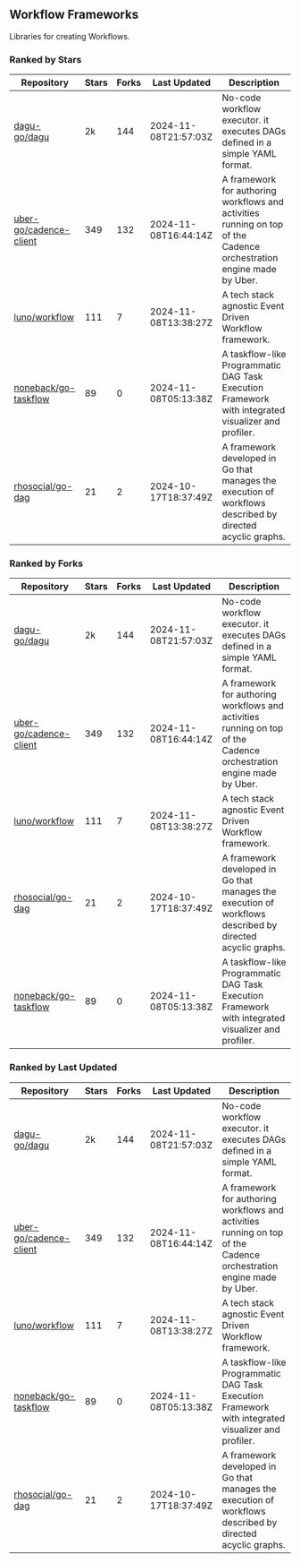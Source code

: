 ## Workflow Frameworks

Libraries for creating Workflows.

### Ranked by Stars

| Repository | Stars | Forks | Last Updated | Description | 
|------------|-------|-------|--------------|-------------|
| [dagu-go/dagu](https://github.com/dagu-go/dagu) | 2k | 144 | 2024-11-08T21:57:03Z |  No-code workflow executor. it executes DAGs defined in a simple YAML format. |
| [uber-go/cadence-client](https://github.com/uber-go/cadence-client) | 349 | 132 | 2024-11-08T16:44:14Z |  A framework for authoring workflows and activities running on top of the Cadence orchestration engine made by Uber. |
| [luno/workflow](https://github.com/luno/workflow) | 111 | 7 | 2024-11-08T13:38:27Z |  A tech stack agnostic Event Driven Workflow framework. |
| [noneback/go-taskflow](https://github.com/noneback/go-taskflow) | 89 | 0 | 2024-11-08T05:13:38Z |  A taskflow-like Programmatic DAG Task Execution Framework with integrated visualizer and profiler. |
| [rhosocial/go-dag](https://github.com/rhosocial/go-dag) | 21 | 2 | 2024-10-17T18:37:49Z |  A framework developed in Go that manages the execution of workflows described by directed acyclic graphs. |

### Ranked by Forks

| Repository | Stars | Forks | Last Updated | Description | 
|------------|-------|-------|--------------|-------------|
| [dagu-go/dagu](https://github.com/dagu-go/dagu) | 2k | 144 | 2024-11-08T21:57:03Z |  No-code workflow executor. it executes DAGs defined in a simple YAML format. |
| [uber-go/cadence-client](https://github.com/uber-go/cadence-client) | 349 | 132 | 2024-11-08T16:44:14Z |  A framework for authoring workflows and activities running on top of the Cadence orchestration engine made by Uber. |
| [luno/workflow](https://github.com/luno/workflow) | 111 | 7 | 2024-11-08T13:38:27Z |  A tech stack agnostic Event Driven Workflow framework. |
| [rhosocial/go-dag](https://github.com/rhosocial/go-dag) | 21 | 2 | 2024-10-17T18:37:49Z |  A framework developed in Go that manages the execution of workflows described by directed acyclic graphs. |
| [noneback/go-taskflow](https://github.com/noneback/go-taskflow) | 89 | 0 | 2024-11-08T05:13:38Z |  A taskflow-like Programmatic DAG Task Execution Framework with integrated visualizer and profiler. |

### Ranked by Last Updated

| Repository | Stars | Forks | Last Updated | Description | 
|------------|-------|-------|--------------|-------------|
| [dagu-go/dagu](https://github.com/dagu-go/dagu) | 2k | 144 | 2024-11-08T21:57:03Z |  No-code workflow executor. it executes DAGs defined in a simple YAML format. |
| [uber-go/cadence-client](https://github.com/uber-go/cadence-client) | 349 | 132 | 2024-11-08T16:44:14Z |  A framework for authoring workflows and activities running on top of the Cadence orchestration engine made by Uber. |
| [luno/workflow](https://github.com/luno/workflow) | 111 | 7 | 2024-11-08T13:38:27Z |  A tech stack agnostic Event Driven Workflow framework. |
| [noneback/go-taskflow](https://github.com/noneback/go-taskflow) | 89 | 0 | 2024-11-08T05:13:38Z |  A taskflow-like Programmatic DAG Task Execution Framework with integrated visualizer and profiler. |
| [rhosocial/go-dag](https://github.com/rhosocial/go-dag) | 21 | 2 | 2024-10-17T18:37:49Z |  A framework developed in Go that manages the execution of workflows described by directed acyclic graphs. |

